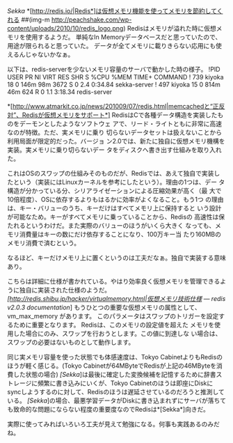 *Sekka* *[http://redis.io/|Redis*]は仮想メモリ機能を使ってメモリを節約してくれる
 ##(img-m http://peachshake.com/wp-content/uploads/2010/10/redis_logo.png)
Redisはメモリが溢れた時に仮想メモリを使用するようだ。
単純なIn Memoryデータベースだと思っていたので、用途が限られると思っていた。
データが全てメモリに載りきらない応用にも使えるんじゃないかなぁ。

以下は、redis-serverを少ないメモリ容量のサーバで動かした時の様子。
!PID   USER      PR  NI  VIRT  RES  SHR S %CPU %MEM    TIME+  COMMAND
!  739 kiyoka    18   0  146m  98m 3672 S    0  2.4   0:34.84 sekka-server
!  497 kiyoka    15   0  814m  46m  624 R    0  1.1   3:18.34 redis-server

 *[http://www.atmarkit.co.jp/news/201009/07/redis.html|memcachedと“正反対”、Redisが仮想メモリをサポート*]
  RedisはCで各種データ構造を実装したものをデーモンとしたようなソフトウェ
  アで、リード・ライトともに非常に高速なのが特徴。ただ、実メモリに乗り
  切らないデータセットは扱えないことから利用局面が限定的だった。バージョ
  ン2.0では、新たに独自に仮想メモリ機構を実装。実メモリに乗り切らないデー
  タをディスクへ書き出す仕組みを取り入れた。

  これはOSのスワップの仕組みそのものだが、Redisでは、あえて独自で実装し
  たという（実装にはLinuxカーネルを参考にしたという）。理由の1つは、デー
  タ構造が分かっている分、シリアライゼーションによる圧縮効果が高く（最
  大で10倍程度）、OSに依存するよりもはるかに効率がよくなること。もう1つ
  の理由は、キー・バリューのうち、キーだけはすべてメモリ上に保持すると
  いう設計が可能なため。キーがすべてメモリに乗っていることから、Redisの
  高速性は保たれるというわけだ。また実際のバリューのほうがいくら大きく
  なっても、メモリ消費量はキーの数にだけ依存することになり、100万キー当
  たり160MBのメモリ消費で済むという。

なるほど、キーだけメモリ上に置くというのは工夫だなぁ。独自で実装する意味あり。

こちらは詳細に仕様が書かれている。やはり効率良く仮想メモリを管理できるように独自に実装された仕様のようだ。
 *[http://redis.shibu.jp/hacker/virtualmemory.html|仮想メモリ技術仕様 — redis v2.0.3 documentation*]
 もうひとつの重要な仮想メモリの属性として、 vm_max_memory があります。
 このパラメータはスワップのトリガーを設定するために重要となります。
 Redisは、このメモリの設定値を超えた
 メモリを使用した場合にのみ、スワップを行おうとします。この値に到達しな
 い場合は、スワップの必要はないものとして動作します。

同じ実メモリ容量を使った状態でも体感速度は、Tokyo CabinetよりもRedisのほうが軽く感じる。(Tokyo Cabinetが64MByteでRedisが上記の46MByteを消費した状態の場合)
*[Sekka*]は最後に確定した変換候補を記憶するために辞書ストレージに頻繁に書き込みにいくが、Tokyo Cabinetのほうは即座にDiskにsyncしようするのに対して、Redisのほうは遅延させているのだろうと推測している。
*[Sekka*]の場合、最悪学習データがDiskに書き込まれずにサーバが落ちても致命的な問題にならない程度の重要度なのでRedisは*[Sekka*]向きだ。

実際に使ってみればいろいろ工夫が見えて勉強になる。何事も実践あるのみだね。
